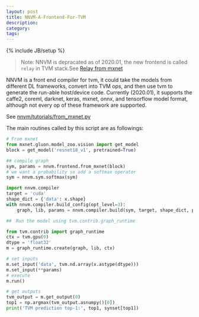 ```yaml
---
layout: post
title: NNVM-A-Frontend-For-TVM
description: 
category: 
tags: 
---
```

{% include JB/setup %}

>Note:
NNVM is depracated as of 2020.01, the new frontend is called `relay` in TVM stack.See [Relay from mxnet](https://docs.tvm.ai/tutorials/frontend/from_mxnet.html)

NNVM is a front end compiler for tvm, it could take the models from different DL frameworks, convert into TVM ops, and then use tvm to generate the run-able host/device code. 
Currently (2020.01), it supports the caffe2, coreml, darknet, keras, mxnet, onnx, and tensorflow model format, although not every op of these framework are supported.

See [nnvm/tutorials/from_mxnet.py](https://github.com/litaotju/incubator-tvm/blob/master/nnvm/tutorials/from_mxnet.py)

The main routines called by this script are as followings:

```py
# From mxnet
from mxnet.gluon.model_zoo.vision import get_model
block = get_model('resnet18_v1', pretrained=True)

## compile graph
sym, params = nnvm.frontend.from_mxnet(block)
# we want a probability so add a softmax operator
sym = nnvm.sym.softmax(sym)

import nnvm.compiler
target = 'cuda'
shape_dict = {'data': x.shape}
with nnvm.compiler.build_config(opt_level=3):
    graph, lib, params = nnvm.compiler.build(sym, target, shape_dict, params=params)

##　Run the model using tvm.contrib.graph_runtime

from tvm.contrib import graph_runtime
ctx = tvm.gpu(0)
dtype = 'float32'
m = graph_runtime.create(graph, lib, ctx)

# set inputs
m.set_input('data', tvm.nd.array(x.astype(dtype)))
m.set_input(**params)
# execute
m.run()

# get outputs
tvm_output = m.get_output(0)
top1 = np.argmax(tvm_output.asnumpy()[0])
print('TVM prediction top-1:', top1, synset[top1])
```
